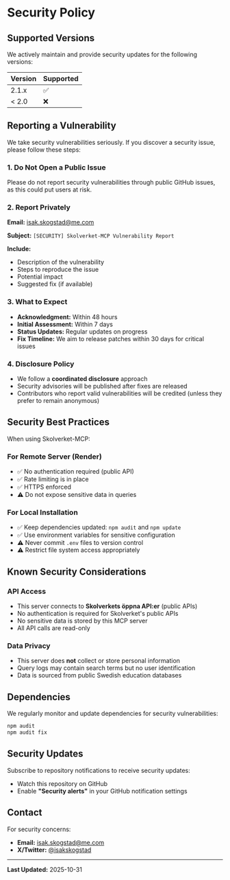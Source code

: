 # Security Policy

## Supported Versions

We actively maintain and provide security updates for the following versions:

| Version | Supported          |
| ------- | ------------------ |
| 2.1.x   | :white_check_mark: |
| < 2.0   | :x:                |

## Reporting a Vulnerability

We take security vulnerabilities seriously. If you discover a security issue, please follow these steps:

### 1. **Do Not** Open a Public Issue

Please do not report security vulnerabilities through public GitHub issues, as this could put users at risk.

### 2. Report Privately

**Email:** isak.skogstad@me.com

**Subject:** `[SECURITY] Skolverket-MCP Vulnerability Report`

**Include:**
- Description of the vulnerability
- Steps to reproduce the issue
- Potential impact
- Suggested fix (if available)

### 3. What to Expect

- **Acknowledgment:** Within 48 hours
- **Initial Assessment:** Within 7 days
- **Status Updates:** Regular updates on progress
- **Fix Timeline:** We aim to release patches within 30 days for critical issues

### 4. Disclosure Policy

- We follow a **coordinated disclosure** approach
- Security advisories will be published after fixes are released
- Contributors who report valid vulnerabilities will be credited (unless they prefer to remain anonymous)

## Security Best Practices

When using Skolverket-MCP:

### For Remote Server (Render)
- ✅ No authentication required (public API)
- ✅ Rate limiting is in place
- ✅ HTTPS enforced
- ⚠️ Do not expose sensitive data in queries

### For Local Installation
- ✅ Keep dependencies updated: `npm audit` and `npm update`
- ✅ Use environment variables for sensitive configuration
- ⚠️ Never commit `.env` files to version control
- ⚠️ Restrict file system access appropriately

## Known Security Considerations

### API Access
- This server connects to **Skolverkets öppna API:er** (public APIs)
- No authentication is required for Skolverket's public APIs
- No sensitive data is stored by this MCP server
- All API calls are read-only

### Data Privacy
- This server does **not** collect or store personal information
- Query logs may contain search terms but no user identification
- Data is sourced from public Swedish education databases

## Dependencies

We regularly monitor and update dependencies for security vulnerabilities:

```bash
npm audit
npm audit fix
```

## Security Updates

Subscribe to repository notifications to receive security updates:
- Watch this repository on GitHub
- Enable **"Security alerts"** in your GitHub notification settings

## Contact

For security concerns:
- **Email:** isak.skogstad@me.com
- **X/Twitter:** [@isakskogstad](https://x.com/isakskogstad)

---

**Last Updated:** 2025-10-31
